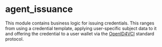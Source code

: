 # agent_issuance

This module contains business logic for issuing credentials. This ranges from using a credential template,
applying user-specific subject data to it and offering the credential to a user wallet via the [OpenID4VCI](https://openid.net/specs/openid-4-verifiable-credential-issuance-1_0.html) standard protocol.
